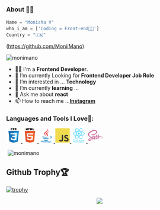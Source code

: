 
### About 💁‍♀️
```python
Name = "Monisha V"
who_i_am = ['Coding = Front-end👩‍💻']
Country = "🇮🇳"
```
(https://github.com/MoniiMano)

<p align="left"> <img src="https://komarev.com/ghpvc/?username=monimano&label=Profile%20views&color=0e75b6&style=flat" alt="monimano" /> </p>





- 👩‍💻 I'm a **Frontend Developer**.
- 🔭 I’m currently Looking for **Frontend Developer Job Role**
- 👀 I’m interested in ... **Technology**
- 🌱 I’m currently **learning** ...
- 💬 Ask me about **react**
- 📫 How to reach me ...**[Instagram](https://www.instagram.com/monii_mano/)**



<!---
MoniiMano/MoniiMano is a ✨ special ✨ repository because its `README.md` (this file) appears on your GitHub profile.
You can click the Preview link to take a look at your changes.
--->


<h3 align="left">Languages and Tools I Love💜:</h3>
<p align="left"> <a href="https://www.w3schools.com/css/" target="_blank" rel="noreferrer"> <img src="https://raw.githubusercontent.com/devicons/devicon/master/icons/css3/css3-original-wordmark.svg" alt="css3" width="40" height="40"/> </a> <a href="https://www.w3.org/html/" target="_blank" rel="noreferrer"> <img src="https://raw.githubusercontent.com/devicons/devicon/master/icons/html5/html5-original-wordmark.svg" alt="html5" width="40" height="40"/> </a> <a href="https://www.java.com" target="_blank" rel="noreferrer"> <img src="https://raw.githubusercontent.com/devicons/devicon/master/icons/java/java-original.svg" alt="java" width="40" height="40"/> </a> <a href="https://developer.mozilla.org/en-US/docs/Web/JavaScript" target="_blank" rel="noreferrer"> <img src="https://raw.githubusercontent.com/devicons/devicon/master/icons/javascript/javascript-original.svg" alt="javascript" width="40" height="40"/> </a> <a href="https://reactjs.org/" target="_blank" rel="noreferrer"> <img src="https://raw.githubusercontent.com/devicons/devicon/master/icons/react/react-original-wordmark.svg" alt="react" width="40" height="40"/> </a> <a href="https://sass-lang.com" target="_blank" rel="noreferrer"> <img src="https://raw.githubusercontent.com/devicons/devicon/master/icons/sass/sass-original.svg" alt="sass" width="40" height="40"/> </a> </p>


<p>&nbsp;<img align="center" src="https://github-readme-stats.vercel.app/api?username=monimano&show_icons=true&locale=en" alt="monimano" /></p>

## Github Trophy🏆

[![trophy](https://github-profile-trophy.vercel.app/?username=MoniiMano&theme=onedark)](https://github.com/MoniiMano)



<p align="center">
    <img src="https://img.shields.io/badge/THANKS%20FOR-VISITING%20💙-red?style=for-the-badge&logo=github"/>
</p>





    










